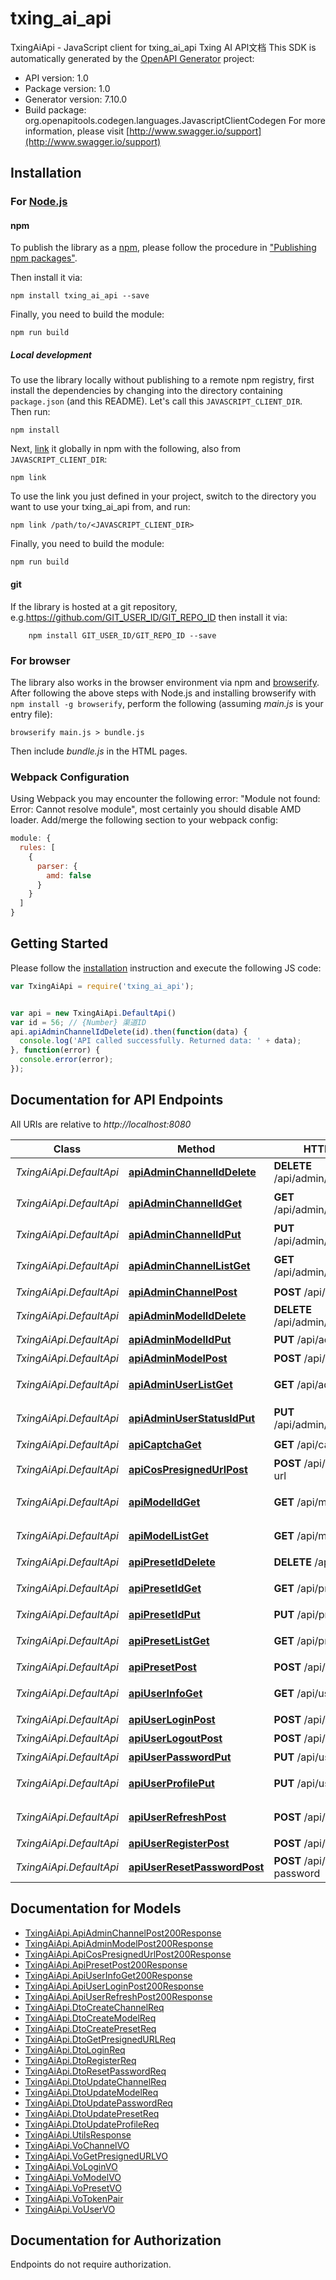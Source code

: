 # txing_ai_api

TxingAiApi - JavaScript client for txing_ai_api
Txing AI API文档
This SDK is automatically generated by the [OpenAPI Generator](https://openapi-generator.tech) project:

- API version: 1.0
- Package version: 1.0
- Generator version: 7.10.0
- Build package: org.openapitools.codegen.languages.JavascriptClientCodegen
For more information, please visit [http://www.swagger.io/support](http://www.swagger.io/support)

## Installation

### For [Node.js](https://nodejs.org/)

#### npm

To publish the library as a [npm](https://www.npmjs.com/), please follow the procedure in ["Publishing npm packages"](https://docs.npmjs.com/getting-started/publishing-npm-packages).

Then install it via:

```shell
npm install txing_ai_api --save
```

Finally, you need to build the module:

```shell
npm run build
```

##### Local development

To use the library locally without publishing to a remote npm registry, first install the dependencies by changing into the directory containing `package.json` (and this README). Let's call this `JAVASCRIPT_CLIENT_DIR`. Then run:

```shell
npm install
```

Next, [link](https://docs.npmjs.com/cli/link) it globally in npm with the following, also from `JAVASCRIPT_CLIENT_DIR`:

```shell
npm link
```

To use the link you just defined in your project, switch to the directory you want to use your txing_ai_api from, and run:

```shell
npm link /path/to/<JAVASCRIPT_CLIENT_DIR>
```

Finally, you need to build the module:

```shell
npm run build
```

#### git

If the library is hosted at a git repository, e.g.https://github.com/GIT_USER_ID/GIT_REPO_ID
then install it via:

```shell
    npm install GIT_USER_ID/GIT_REPO_ID --save
```

### For browser

The library also works in the browser environment via npm and [browserify](http://browserify.org/). After following
the above steps with Node.js and installing browserify with `npm install -g browserify`,
perform the following (assuming *main.js* is your entry file):

```shell
browserify main.js > bundle.js
```

Then include *bundle.js* in the HTML pages.

### Webpack Configuration

Using Webpack you may encounter the following error: "Module not found: Error:
Cannot resolve module", most certainly you should disable AMD loader. Add/merge
the following section to your webpack config:

```javascript
module: {
  rules: [
    {
      parser: {
        amd: false
      }
    }
  ]
}
```

## Getting Started

Please follow the [installation](#installation) instruction and execute the following JS code:

```javascript
var TxingAiApi = require('txing_ai_api');


var api = new TxingAiApi.DefaultApi()
var id = 56; // {Number} 渠道ID
api.apiAdminChannelIdDelete(id).then(function(data) {
  console.log('API called successfully. Returned data: ' + data);
}, function(error) {
  console.error(error);
});


```

## Documentation for API Endpoints

All URIs are relative to *http://localhost:8080*

Class | Method | HTTP request | Description
------------ | ------------- | ------------- | -------------
*TxingAiApi.DefaultApi* | [**apiAdminChannelIdDelete**](docs/DefaultApi.md#apiAdminChannelIdDelete) | **DELETE** /api/admin/channel/{id} | 删除渠道
*TxingAiApi.DefaultApi* | [**apiAdminChannelIdGet**](docs/DefaultApi.md#apiAdminChannelIdGet) | **GET** /api/admin/channel/{id} | 获取渠道详情
*TxingAiApi.DefaultApi* | [**apiAdminChannelIdPut**](docs/DefaultApi.md#apiAdminChannelIdPut) | **PUT** /api/admin/channel/{id} | 更新渠道
*TxingAiApi.DefaultApi* | [**apiAdminChannelListGet**](docs/DefaultApi.md#apiAdminChannelListGet) | **GET** /api/admin/channel/list | 获取渠道列表
*TxingAiApi.DefaultApi* | [**apiAdminChannelPost**](docs/DefaultApi.md#apiAdminChannelPost) | **POST** /api/admin/channel | 创建渠道
*TxingAiApi.DefaultApi* | [**apiAdminModelIdDelete**](docs/DefaultApi.md#apiAdminModelIdDelete) | **DELETE** /api/admin/model/{id} | 删除模型
*TxingAiApi.DefaultApi* | [**apiAdminModelIdPut**](docs/DefaultApi.md#apiAdminModelIdPut) | **PUT** /api/admin/model/{id} | 更新模型
*TxingAiApi.DefaultApi* | [**apiAdminModelPost**](docs/DefaultApi.md#apiAdminModelPost) | **POST** /api/admin/model | 创建模型
*TxingAiApi.DefaultApi* | [**apiAdminUserListGet**](docs/DefaultApi.md#apiAdminUserListGet) | **GET** /api/admin/user/list | 获取用户列表
*TxingAiApi.DefaultApi* | [**apiAdminUserStatusIdPut**](docs/DefaultApi.md#apiAdminUserStatusIdPut) | **PUT** /api/admin/user/status/{id} | 切换用户状态
*TxingAiApi.DefaultApi* | [**apiCaptchaGet**](docs/DefaultApi.md#apiCaptchaGet) | **GET** /api/captcha | 生成验证码
*TxingAiApi.DefaultApi* | [**apiCosPresignedUrlPost**](docs/DefaultApi.md#apiCosPresignedUrlPost) | **POST** /api/cos/presigned-url | 获取预签名URL
*TxingAiApi.DefaultApi* | [**apiModelIdGet**](docs/DefaultApi.md#apiModelIdGet) | **GET** /api/model/{id} | 获取模型详情
*TxingAiApi.DefaultApi* | [**apiModelListGet**](docs/DefaultApi.md#apiModelListGet) | **GET** /api/model/list | 获取模型列表
*TxingAiApi.DefaultApi* | [**apiPresetIdDelete**](docs/DefaultApi.md#apiPresetIdDelete) | **DELETE** /api/preset/{id} | 删除预设
*TxingAiApi.DefaultApi* | [**apiPresetIdGet**](docs/DefaultApi.md#apiPresetIdGet) | **GET** /api/preset/{id} | 获取预设详情
*TxingAiApi.DefaultApi* | [**apiPresetIdPut**](docs/DefaultApi.md#apiPresetIdPut) | **PUT** /api/preset/{id} | 更新预设
*TxingAiApi.DefaultApi* | [**apiPresetListGet**](docs/DefaultApi.md#apiPresetListGet) | **GET** /api/preset/list | 获取预设列表
*TxingAiApi.DefaultApi* | [**apiPresetPost**](docs/DefaultApi.md#apiPresetPost) | **POST** /api/preset | 创建预设
*TxingAiApi.DefaultApi* | [**apiUserInfoGet**](docs/DefaultApi.md#apiUserInfoGet) | **GET** /api/user/info | 获取当前用户信息
*TxingAiApi.DefaultApi* | [**apiUserLoginPost**](docs/DefaultApi.md#apiUserLoginPost) | **POST** /api/user/login | 用户登录
*TxingAiApi.DefaultApi* | [**apiUserLogoutPost**](docs/DefaultApi.md#apiUserLogoutPost) | **POST** /api/user/logout | 退出登录
*TxingAiApi.DefaultApi* | [**apiUserPasswordPut**](docs/DefaultApi.md#apiUserPasswordPut) | **PUT** /api/user/password | 修改密码
*TxingAiApi.DefaultApi* | [**apiUserProfilePut**](docs/DefaultApi.md#apiUserProfilePut) | **PUT** /api/user/profile | 更新个人信息
*TxingAiApi.DefaultApi* | [**apiUserRefreshPost**](docs/DefaultApi.md#apiUserRefreshPost) | **POST** /api/user/refresh | 刷新访问令牌
*TxingAiApi.DefaultApi* | [**apiUserRegisterPost**](docs/DefaultApi.md#apiUserRegisterPost) | **POST** /api/user/register | 用户注册
*TxingAiApi.DefaultApi* | [**apiUserResetPasswordPost**](docs/DefaultApi.md#apiUserResetPasswordPost) | **POST** /api/user/reset-password | 重置密码


## Documentation for Models

 - [TxingAiApi.ApiAdminChannelPost200Response](docs/ApiAdminChannelPost200Response.md)
 - [TxingAiApi.ApiAdminModelPost200Response](docs/ApiAdminModelPost200Response.md)
 - [TxingAiApi.ApiCosPresignedUrlPost200Response](docs/ApiCosPresignedUrlPost200Response.md)
 - [TxingAiApi.ApiPresetPost200Response](docs/ApiPresetPost200Response.md)
 - [TxingAiApi.ApiUserInfoGet200Response](docs/ApiUserInfoGet200Response.md)
 - [TxingAiApi.ApiUserLoginPost200Response](docs/ApiUserLoginPost200Response.md)
 - [TxingAiApi.ApiUserRefreshPost200Response](docs/ApiUserRefreshPost200Response.md)
 - [TxingAiApi.DtoCreateChannelReq](docs/DtoCreateChannelReq.md)
 - [TxingAiApi.DtoCreateModelReq](docs/DtoCreateModelReq.md)
 - [TxingAiApi.DtoCreatePresetReq](docs/DtoCreatePresetReq.md)
 - [TxingAiApi.DtoGetPresignedURLReq](docs/DtoGetPresignedURLReq.md)
 - [TxingAiApi.DtoLoginReq](docs/DtoLoginReq.md)
 - [TxingAiApi.DtoRegisterReq](docs/DtoRegisterReq.md)
 - [TxingAiApi.DtoResetPasswordReq](docs/DtoResetPasswordReq.md)
 - [TxingAiApi.DtoUpdateChannelReq](docs/DtoUpdateChannelReq.md)
 - [TxingAiApi.DtoUpdateModelReq](docs/DtoUpdateModelReq.md)
 - [TxingAiApi.DtoUpdatePasswordReq](docs/DtoUpdatePasswordReq.md)
 - [TxingAiApi.DtoUpdatePresetReq](docs/DtoUpdatePresetReq.md)
 - [TxingAiApi.DtoUpdateProfileReq](docs/DtoUpdateProfileReq.md)
 - [TxingAiApi.UtilsResponse](docs/UtilsResponse.md)
 - [TxingAiApi.VoChannelVO](docs/VoChannelVO.md)
 - [TxingAiApi.VoGetPresignedURLVO](docs/VoGetPresignedURLVO.md)
 - [TxingAiApi.VoLoginVO](docs/VoLoginVO.md)
 - [TxingAiApi.VoModelVO](docs/VoModelVO.md)
 - [TxingAiApi.VoPresetVO](docs/VoPresetVO.md)
 - [TxingAiApi.VoTokenPair](docs/VoTokenPair.md)
 - [TxingAiApi.VoUserVO](docs/VoUserVO.md)


## Documentation for Authorization

Endpoints do not require authorization.

